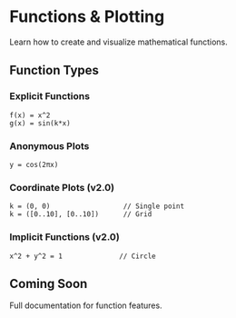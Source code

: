 # Functions & Plotting

Learn how to create and visualize mathematical functions.

## Function Types

### Explicit Functions
```
f(x) = x^2
g(x) = sin(k*x)
```

### Anonymous Plots
```
y = cos(2πx)
```

### Coordinate Plots (v2.0)
```
k = (0, 0)                  // Single point
k = ([0..10], [0..10])      // Grid
```

### Implicit Functions (v2.0)
```
x^2 + y^2 = 1              // Circle
```

## Coming Soon

Full documentation for function features.
